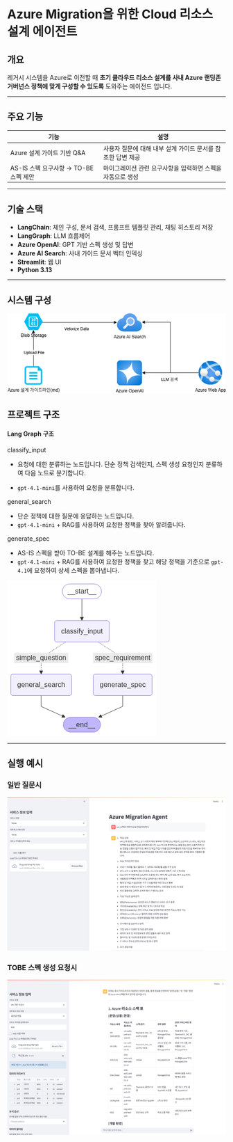 # Azure Migration을 위한 Cloud 리소스 설계 에이전트

## 개요

레거시 시스템을 Azure로 이전할 때 **초기 클라우드 리소스 설계를 사내 Azure 랜딩존 거버넌스 정책에 맞게 구성할 수 있도록** 도와주는 에이전드 입니다.

------

## 주요 기능

| 기능                                  | 설명                                                        |
| ------------------------------------- | ----------------------------------------------------------- |
| Azure 설계 가이드 기반 Q&A            | 사용자 질문에 대해 내부 설계 가이드 문서를 참조한 답변 제공 |
| AS-IS 스펙 요구사항 → TO-BE 스펙 제안 | 마이그레이션 관련 요구사항을 입력하면 스펙을 자동으로 생성  |

------

## 기술 스택

- **LangChain**: 체인 구성, 문서 검색, 프롬프트 템플릿 관리, 채팅 히스토리 저장
- **LangGraph**: LLM 흐름제어
- **Azure OpenAI**: GPT 기반 스펙 생성 및 답변
- **Azure AI Search**: 사내 가이드 문서 벡터 인덱싱
- **Streamlit**: 웹 UI
- **Python 3.13**

------

## 시스템 구성

![mvp.drawio](./asset/mvp.drawio.png)





## 프로젝트 구조

#### Lang Graph 구조

classify_input

* 요청에 대한 분류하는 노드입니다. 단순 정책 검색인지, 스펙 생성 요청인지 분류하여 다음 노드로 분기합니다.

* `gpt-4.1-mini`를 사용하여 요청을 분류합니다.


general_search

* 단순 정책에 대한 질문에 응답하는 노드입니다.
* `gpt-4.1-mini` + RAG를 사용하여 요청한 정책을 찾아 알려줍니다.

generate_spec

* AS-IS 스펙을 받아 TO-BE 설계를 해주는 노드입니다. 
* `gpt-4.1-mini` + RAG를 사용하여 요청한 정책을 찾고 해당 정책을 기준으로 `gpt-4.1`에 요청하여 상세 스펙을 뽑아냅니다.

![output](./asset/output.png)

------

## 실행 예시

### 일반 질문시

![qa](./asset/qa.png)



### TOBE 스펙 생성 요청시

![spec](./asset/spec.png)